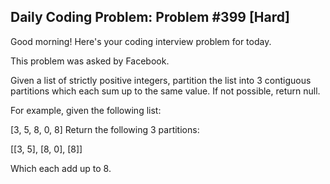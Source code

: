 ## Daily Coding Problem: Problem #399 [Hard]

Good morning! Here's your coding interview problem for today.

This problem was asked by Facebook.

Given a list of strictly positive integers, partition the list into 3 contiguous partitions which each sum up to the same value. If not possible, return null.

For example, given the following list:

[3, 5, 8, 0, 8]
Return the following 3 partitions:

[[3, 5],
 [8, 0],
 [8]]

Which each add up to 8.
